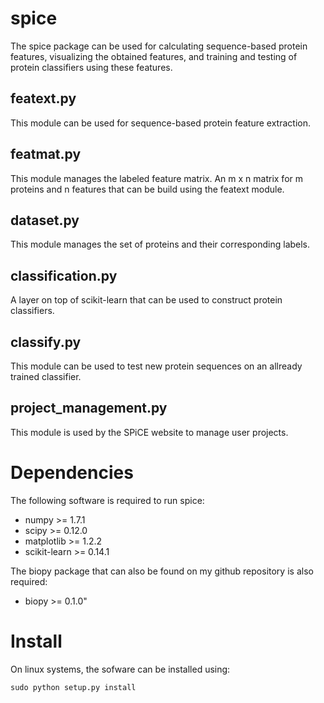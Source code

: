 
spice
=====

The spice package can be used for calculating sequence-based protein features,
visualizing the obtained features, and training and testing of protein
classifiers using these features.


featext.py
----------
This module can be used for sequence-based protein feature extraction.


featmat.py
----------
This module manages the labeled feature matrix. An m x n matrix for m proteins
and n features that can be build using the featext module.


dataset.py
----------
This module manages the set of proteins and their corresponding labels.


classification.py
-----------------

A layer on top of scikit-learn that can be used to construct protein
classifiers.


classify.py
-----------

This module can be used to test new protein sequences on an allready trained
classifier.


project\_management.py
---------------------

This module is used by the SPiCE website to manage user projects.


Dependencies
============

The following software is required to run spice:

- numpy >= 1.7.1
- scipy >= 0.12.0
- matplotlib >= 1.2.2
- scikit-learn >= 0.14.1

The biopy package that can also be found on my github repository is also
required:

- biopy >= 0.1.0"


Install
=======

On linux systems, the sofware can be installed using:

    sudo python setup.py install

